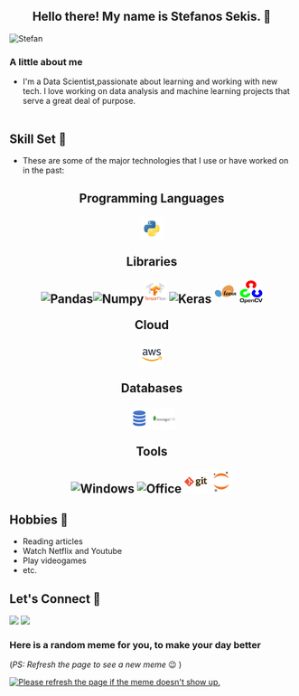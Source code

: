 <h2 align="center">Hello there! My name is Stefanos Sekis.  👋</h2>

<img title="Stefan" alt="Stefan" width="200px" src="https://sdk.bitmoji.com/render/panel/76c3b171-f0cf-4dd6-b91f-91bd86693f61-7103dfb2-d342-49ae-be46-581e53ecc939-v1.png" />

### A little about me
- I'm a Data Scientist,passionate about learning and working with new tech. I love working on data analysis and machine learning projects 
that serve a great deal of purpose. <br/><br/>

## Skill Set :muscle:
 - These are some of the major technologies that I use or have worked on in the past:

<h2 align="center">

**Programming Languages**

  <img title="Python" alt="Python" width="40px" src="https://raw.githubusercontent.com/github/explore/master/topics/python/python.png" />

 **Libraries**

  <img title="Pandas" alt="Pandas" width="40px" src="https://www.cilans.net/wp-content/uploads/2019/12/Python-Pandas-logo.png"><img title="Numpy" alt="Numpy" width="40px" src="https://user-images.githubusercontent.com/98330/63813335-20cd4b80-c8e2-11e9-9c04-e4dbf7285aa1.png"><img title="TensorFlow" alt="TensorFlow" width="40px" src="https://raw.githubusercontent.com/github/explore/master/topics/tensorflow/tensorflow.png"> <img title="Keras" alt="Keras" width="40px" src="https://upload.wikimedia.org/wikipedia/commons/thumb/a/ae/Keras_logo.svg/240px-Keras_logo.svg.png"> <img title="Scikit-Learn" alt="Scikit Learn" width="40px" src="https://raw.githubusercontent.com/github/explore/master/topics/scikit-learn/scikit-learn.png"> <img title="OpenCV" alt="OpenCV" width="40px" src="https://raw.githubusercontent.com/github/explore/master/topics/opencv/opencv.png">

**Cloud**

<img title="AWS" alt="AWS" width="40px" src="https://raw.githubusercontent.com/github/explore/main/topics/aws/aws.png">

**Databases**

<img title="SQL" alt="SQL" width="40px" src="https://raw.githubusercontent.com/github/explore/master/topics/sql/sql.png"> <img title="MongoDB" alt="MongoDB" width="40px" src="https://raw.githubusercontent.com/github/explore/master/topics/mongodb/mongodb.png">

**Tools**

<img title="Windows" alt="Windows" width="40px" src="https://iconape.com/wp-content/files/sj/380491/svg/380491.png"> <img title="Office" alt="Office" width="40px" src="https://iconape.com/wp-content/files/sz/121911/png/Microsoft_Office_icon__2019_.png"> <img title="git" alt="git" width="40px" src="https://raw.githubusercontent.com/github/explore/master/topics/git/git.png"> <img title="Jupyter Notebook" alt="Jupyter" width="40px" src="https://raw.githubusercontent.com/github/explore/master/topics/jupyter-notebook/jupyter-notebook.png"></h2>

## Hobbies 📅
- Reading articles 
- Watch Netflix and Youtube
- Play videogames
- etc.

## Let's Connect :handshake:

<a href="www.linkedin.com/in/Stefanos-Sekis"><img src="https://cdn2.iconfinder.com/data/icons/social-media-2285/512/1_Linkedin_unofficial_colored_svg-128.png" width="40"></a>  <a href="schekies@outlook.com.gr"><img src="https://iconape.com/wp-content/files/ra/85454/png/outlook-1.png" width="40"></a>

### Here is a random meme for you, to make your day better
(*PS: Refresh the page to see a new meme* :wink: )

<a href="https://github.com/techytushar/random-memer"><img src='https://random-memer.herokuapp.com/' title="Meme" alt="Please refresh the page if the meme doesn't show up." height="400"></a>


<!---
Stefsek/Stefsek is a ✨ special ✨ repository because its `README.md` (this file) appears on your GitHub profile.
You can click the Preview link to take a look at your changes.
--->
